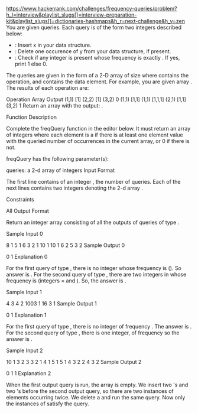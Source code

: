 https://www.hackerrank.com/challenges/frequency-queries/problem?h_l=interview&playlist_slugs[]=interview-preparation-kit&playlist_slugs[]=dictionaries-hashmaps&h_r=next-challenge&h_v=zen
You are given  queries. Each query is of the form two integers described below:
-  : Insert x in your data structure.
-  : Delete one occurence of y from your data structure, if present.
-  : Check if any integer is present whose frequency is exactly . If yes, print 1 else 0.

The queries are given in the form of a 2-D array  of size  where  contains the operation, and  contains the data element. For example, you are given array . The results of each operation are:

Operation   Array   Output
(1,1)       [1]
(2,2)       [1]
(3,2)                   0
(1,1)       [1,1]
(1,1)       [1,1,1]
(2,1)       [1,1]
(3,2)                   1
Return an array with the output: .

Function Description

Complete the freqQuery function in the editor below. It must return an array of integers where each element is a  if there is at least one element value with the queried number of occurrences in the current array, or 0 if there is not.

freqQuery has the following parameter(s):

queries: a 2-d array of integers
Input Format

The first line contains of an integer , the number of queries.
Each of the next  lines contains two integers denoting the 2-d array .

Constraints

All 
Output Format

Return an integer array consisting of all the outputs of queries of type .

Sample Input 0

8
1 5
1 6
3 2
1 10
1 10
1 6
2 5
3 2
Sample Output 0

0
1
Explanation 0

For the first query of type , there is no integer whose frequency is  (). So answer is .
For the second query of type , there are two integers in  whose frequency is  (integers =  and ). So, the answer is .

Sample Input 1

4
3 4
2 1003
1 16
3 1
Sample Output 1

0
1
Explanation 1

For the first query of type , there is no integer of frequency . The answer is . For the second query of type , there is one integer,  of frequency  so the answer is .

Sample Input 2

10
1 3
2 3
3 2
1 4
1 5
1 5
1 4
3 2
2 4
3 2
Sample Output 2

0
1
1
Explanation 2

When the first output query is run, the array is empty. We insert two 's and two 's before the second output query,  so there are two instances of elements occurring twice. We delete a  and run the same query. Now only the instances of  satisfy the query.